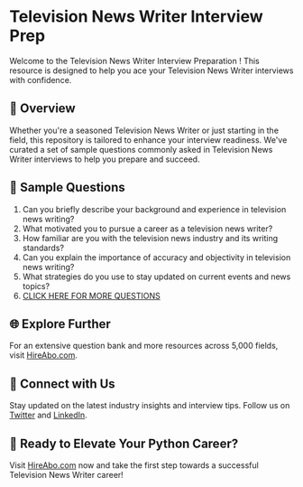 # Television News Writer Interview Prep

Welcome to the Television News Writer Interview Preparation ! This resource is designed to help you ace your Television News Writer interviews with confidence.

## 🚀 Overview

Whether you're a seasoned Television News Writer or just starting in the field, this repository is tailored to enhance your interview readiness. We've curated a set of sample questions commonly asked in Television News Writer interviews to help you prepare and succeed.

## 📝 Sample Questions

1. Can you briefly describe your background and experience in television news writing?
2. What motivated you to pursue a career as a television news writer?
3. How familiar are you with the television news industry and its writing standards?
4. Can you explain the importance of accuracy and objectivity in television news writing?
5. What strategies do you use to stay updated on current events and news topics?
6. [CLICK HERE FOR MORE QUESTIONS](https://hireabo.com/job/8_2_31/Television%20News%20Writer)

## 🌐 Explore Further

For an extensive question bank and more resources across 5,000 fields, visit [HireAbo.com](https://www.hireabo.com).

## 📱 Connect with Us

Stay updated on the latest industry insights and interview tips. Follow us on [Twitter](https://twitter.com/hireabo) and [LinkedIn](https://www.linkedin.com/in/hire-abo-3609972a8/).

## 🚀 Ready to Elevate Your Python Career?

Visit [HireAbo.com](https://www.hireabo.com) now and take the first step towards a successful Television News Writer career!